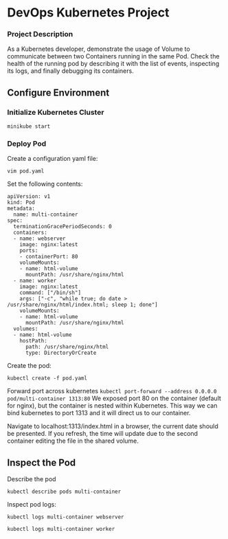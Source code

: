 # DevOps Kubernetes Project
### Project Description
As a Kubernetes developer, demonstrate the usage of Volume to communicate between two Containers running in the same Pod. 
Check the health of the running pod by describing it with the list of events, inspecting its logs, and finally debugging its containers.

## Configure Environment
### Initialize Kubernetes Cluster

`minikube start`

### Deploy Pod
Create a configuration yaml file:

`vim pod.yaml`

Set the following contents:

```
apiVersion: v1
kind: Pod
metadata:
  name: multi-container
spec: 
  terminationGracePeriodSeconds: 0
  containers:
  - name: webserver
    image: nginx:latest
    ports:
    - containerPort: 80
    volumeMounts:
    - name: html-volume
      mountPath: /usr/share/nginx/html
  - name: worker
    image: nginx:latest
    command: ["/bin/sh"]
    args: ["-c", "while true; do date > /usr/share/nginx/html/index.html; sleep 1; done"]
    volumeMounts:
    - name: html-volume
      mountPath: /usr/share/nginx/html
  volumes:
  - name: html-volume
    hostPath:
      path: /usr/share/nginx/html
      type: DirectoryOrCreate
```

Create the pod:

`kubectl create -f pod.yaml`

Forward port across kubernetes
`kubectl port-forward --address 0.0.0.0 pod/multi-container 1313:80`
We exposed port 80 on the container (default for nginx), but the container is nested within Kubernetes. This way we can bind kubernetes to port 1313 and it will direct us to our container.

Navigate to localhost:1313/index.html in a browser, the current date should be presented. 
If you refresh, the time will update due to the second container editing the file in the shared volume.

## Inspect the Pod
Describe the pod

`kubectl describe pods multi-container`

Inspect pod logs:

`kubectl logs multi-container webserver`

`kubectl logs multi-container worker`
